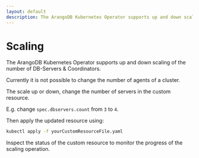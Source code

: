 ```yaml
---
layout: default
description: The ArangoDB Kubernetes Operator supports up and down scaling of the number of DB-Servers & Coordinators
---
```

# Scaling

The ArangoDB Kubernetes Operator supports up and down scaling of
the number of DB-Servers & Coordinators.

Currently it is not possible to change the number of
agents of a cluster.

The scale up or down, change the number of servers in the custom
resource.

E.g. change `spec.dbservers.count` from `3` to `4`.

Then apply the updated resource using:

```bash
kubectl apply -f yourCustomResourceFile.yaml
```

Inspect the status of the custom resource to monitor
the progress of the scaling operation.

